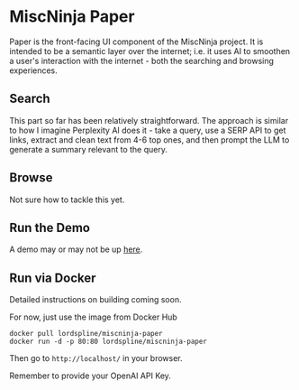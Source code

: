 # MiscNinja Paper

Paper is the front-facing UI component of the MiscNinja project. It is intended to be a semantic layer over the internet; i.e. it uses AI to smoothen a user's interaction with the internet - both the searching and browsing experiences.

## Search

This part so far has been relatively straightforward. The approach is similar to how I imagine Perplexity AI does it - take a query, use a SERP API to get links, extract and clean text from 4-6 top ones, and then prompt the LLM to generate a summary relevant to the query.

## Browse

Not sure how to tackle this yet.

## Run the Demo

A demo may or may not be up [here](http://app.misc.ninja/).

## Run via Docker

Detailed instructions on building coming soon.

For now, just use the image from Docker Hub

```
docker pull lordspline/miscninja-paper
docker run -d -p 80:80 lordspline/miscninja-paper
```

Then go to `http://localhost/` in your browser.

Remember to provide your OpenAI API Key.
